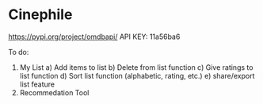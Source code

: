 # Cinephile
https://pypi.org/project/omdbapi/
API KEY: 11a56ba6  

To do:
1. My List
    a) Add items to list
    b) Delete from list function
    c) Give ratings to list function
    d) Sort list function (alphabetic, rating, etc.)
    e) share/export list feature
2. Recommedation Tool
